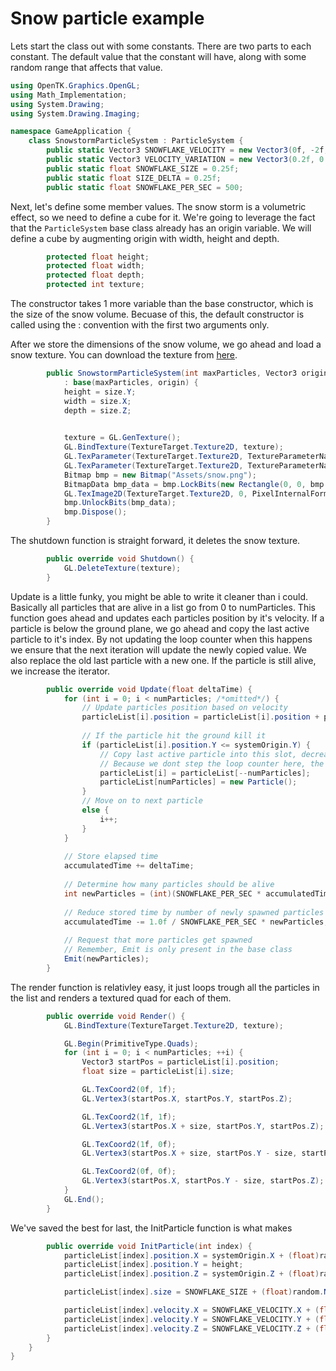 # Snow particle example

Lets start the class out with some constants. There are two parts to each constant. The default value that the constant will have, along with some random range that affects that value.
```cs
using OpenTK.Graphics.OpenGL;
using Math_Implementation;
using System.Drawing;
using System.Drawing.Imaging;

namespace GameApplication {
    class SnowstormParticleSystem : ParticleSystem {
        public static Vector3 SNOWFLAKE_VELOCITY = new Vector3(0f, -2f, 0f);
        public static Vector3 VELOCITY_VARIATION = new Vector3(0.2f, 0.5f, 0.2f);
        public static float SNOWFLAKE_SIZE = 0.25f;
        public static float SIZE_DELTA = 0.25f;
        public static float SNOWFLAKE_PER_SEC = 500;
```

Next, let's define some member values. The snow storm is a volumetric effect, so we need to define a cube for it. We're going to leverage the fact that the ```ParticleSystem``` base class already has an origin variable. We will define a cube by augmenting origin with width, height and depth.
```cs
        protected float height;
        protected float width;
        protected float depth;
        protected int texture;
```

The constructor takes 1 more variable than the base constructor, which is the size of the snow volume. Becuase of this, the default constructor is called using the : convention with the first two arguments only.

After we store the dimensions of the snow volume, we go ahead and load a snow texture. You can download the texture from [here](snow.png).

```cs
        public SnowstormParticleSystem(int maxParticles, Vector3 origin, Vector3 size)
            : base(maxParticles, origin) {
            height = size.Y;
            width = size.X;
            depth = size.Z;
            

            texture = GL.GenTexture();
            GL.BindTexture(TextureTarget.Texture2D, texture);
            GL.TexParameter(TextureTarget.Texture2D, TextureParameterName.TextureMinFilter, (int)TextureMagFilter.Linear);
            GL.TexParameter(TextureTarget.Texture2D, TextureParameterName.TextureMagFilter, (int)TextureMagFilter.Linear);
            Bitmap bmp = new Bitmap("Assets/snow.png");
            BitmapData bmp_data = bmp.LockBits(new Rectangle(0, 0, bmp.Width, bmp.Height), ImageLockMode.ReadOnly, System.Drawing.Imaging.PixelFormat.Format32bppArgb);
            GL.TexImage2D(TextureTarget.Texture2D, 0, PixelInternalFormat.Rgba, bmp_data.Width, bmp_data.Height, 0, OpenTK.Graphics.OpenGL.PixelFormat.Bgra, PixelType.UnsignedByte, bmp_data.Scan0);
            bmp.UnlockBits(bmp_data);
            bmp.Dispose();
        }
```

The shutdown function is straight forward, it deletes the snow texture.

```cs
        public override void Shutdown() {
            GL.DeleteTexture(texture);
        }
```

Update is a little funky, you might be able to write it cleaner than i could. Basically all particles that are alive in a list go from 0 to numParticles. This function goes ahead and updates each particles position by it's velocity. If a particle is below the ground plane, we go ahead and copy the last active particle to it's index. By not updating the loop counter when this happens we ensure that the next iteration will update the newly copied value. We also replace the old last particle with a new one. If the particle is still alive, we increase the iterator.

```cs
        public override void Update(float deltaTime) {
            for (int i = 0; i < numParticles; /*omitted*/) {
                // Update particles position based on velocity
                particleList[i].position = particleList[i].position + particleList[i].velocity * deltaTime;
                
                // If the particle hit the ground kill it
                if (particleList[i].position.Y <= systemOrigin.Y) {
                    // Copy last active particle into this slot, decrease avtive particle count.
                    // Because we dont step the loop counter here, the next iteration fo the for loop executes on the same index
                    particleList[i] = particleList[--numParticles];
                    particleList[numParticles] = new Particle();
                }
                // Move on to next particle
                else {
                    i++;
                }
            }
            
            // Store elapsed time
            accumulatedTime += deltaTime;
            
            // Determine how many particles should be alive
            int newParticles = (int)(SNOWFLAKE_PER_SEC * accumulatedTime);
            
            // Reduce stored time by number of newly spawned particles
            accumulatedTime -= 1.0f / SNOWFLAKE_PER_SEC * newParticles;
            
            // Request that more particles get spawned
            // Remember, Emit is only present in the base class
            Emit(newParticles);
        }
```

The render function is relativley easy, it just loops trough all the particles in the list and renders a textured quad for each of them.

```cs
        public override void Render() {
            GL.BindTexture(TextureTarget.Texture2D, texture);

            GL.Begin(PrimitiveType.Quads);
            for (int i = 0; i < numParticles; ++i) {
                Vector3 startPos = particleList[i].position;
                float size = particleList[i].size;

                GL.TexCoord2(0f, 1f);
                GL.Vertex3(startPos.X, startPos.Y, startPos.Z);

                GL.TexCoord2(1f, 1f);
                GL.Vertex3(startPos.X + size, startPos.Y, startPos.Z);

                GL.TexCoord2(1f, 0f);
                GL.Vertex3(startPos.X + size, startPos.Y - size, startPos.Z);

                GL.TexCoord2(0f, 0f);
                GL.Vertex3(startPos.X, startPos.Y - size, startPos.Z);
            }
            GL.End();
        }
```

We've saved the best for last, the InitParticle function is what makes

```cs
        public override void InitParticle(int index) {
            particleList[index].position.X = systemOrigin.X + (float)random.NextDouble() * width;
            particleList[index].position.Y = height;
            particleList[index].position.Z = systemOrigin.Z + (float)random.NextDouble() * depth;

            particleList[index].size = SNOWFLAKE_SIZE + (float)random.NextDouble() * SIZE_DELTA;

            particleList[index].velocity.X = SNOWFLAKE_VELOCITY.X + (float)random.NextDouble() * VELOCITY_VARIATION.X;
            particleList[index].velocity.Y = SNOWFLAKE_VELOCITY.Y + (float)random.NextDouble() * VELOCITY_VARIATION.Y;
            particleList[index].velocity.Z = SNOWFLAKE_VELOCITY.Z + (float)random.NextDouble() * VELOCITY_VARIATION.Z;
        }
    }
}
```